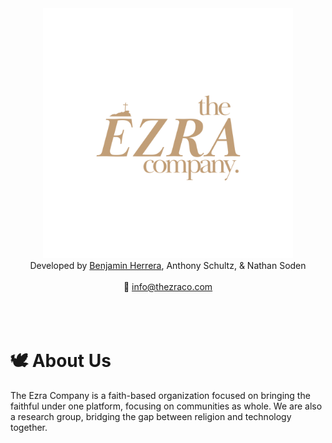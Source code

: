 <div align="center">
  <img src="./logo.png" width="400" height="400">
  <br />
  Developed by <a href="https://github.com/BenjaminHerrera">Benjamin Herrera</a>, Anthony Schultz, & Nathan Soden
  <br />
  <br />
  📧 <a href="mailto:info@thezraco.com">info@thezraco.com</a>
  <br />
  <br />
  <br />
  <br />
</div>

# 🕊️ About Us
The Ezra Company is a faith-based organization focused on bringing the faithful under one platform, focusing on communities as whole.
We are also a research group, bridging the gap between religion and technology together.
